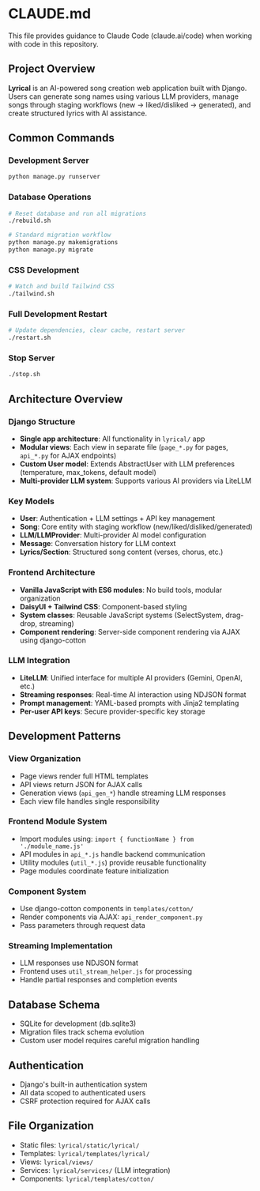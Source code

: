 # CLAUDE.md

This file provides guidance to Claude Code (claude.ai/code) when working with code in this repository.

## Project Overview

**Lyrical** is an AI-powered song creation web application built with Django. Users can generate song names using various LLM providers, manage songs through staging workflows (new → liked/disliked → generated), and create structured lyrics with AI assistance.

## Common Commands

### Development Server
```bash
python manage.py runserver
```

### Database Operations
```bash
# Reset database and run all migrations
./rebuild.sh

# Standard migration workflow
python manage.py makemigrations
python manage.py migrate
```

### CSS Development
```bash
# Watch and build Tailwind CSS
./tailwind.sh
```

### Full Development Restart
```bash
# Update dependencies, clear cache, restart server
./restart.sh
```

### Stop Server
```bash
./stop.sh
```

## Architecture Overview

### Django Structure
- **Single app architecture**: All functionality in `lyrical/` app
- **Modular views**: Each view in separate file (`page_*.py` for pages, `api_*.py` for AJAX endpoints)
- **Custom User model**: Extends AbstractUser with LLM preferences (temperature, max_tokens, default model)
- **Multi-provider LLM system**: Supports various AI providers via LiteLLM

### Key Models
- **User**: Authentication + LLM settings + API key management
- **Song**: Core entity with staging workflow (new/liked/disliked/generated)
- **LLM/LLMProvider**: Multi-provider AI model configuration
- **Message**: Conversation history for LLM context
- **Lyrics/Section**: Structured song content (verses, chorus, etc.)

### Frontend Architecture
- **Vanilla JavaScript with ES6 modules**: No build tools, modular organization
- **DaisyUI + Tailwind CSS**: Component-based styling
- **System classes**: Reusable JavaScript systems (SelectSystem, drag-drop, streaming)
- **Component rendering**: Server-side component rendering via AJAX using django-cotton

### LLM Integration
- **LiteLLM**: Unified interface for multiple AI providers (Gemini, OpenAI, etc.)
- **Streaming responses**: Real-time AI interaction using NDJSON format
- **Prompt management**: YAML-based prompts with Jinja2 templating
- **Per-user API keys**: Secure provider-specific key storage

## Development Patterns

### View Organization
- Page views render full HTML templates
- API views return JSON for AJAX calls
- Generation views (`api_gen_*`) handle streaming LLM responses
- Each view file handles single responsibility

### Frontend Module System
- Import modules using: `import { functionName } from './module_name.js'`
- API modules in `api_*.js` handle backend communication
- Utility modules (`util_*.js`) provide reusable functionality
- Page modules coordinate feature initialization

### Component System
- Use django-cotton components in `templates/cotton/`
- Render components via AJAX: `api_render_component.py`
- Pass parameters through request data

### Streaming Implementation
- LLM responses use NDJSON format
- Frontend uses `util_stream_helper.js` for processing
- Handle partial responses and completion events

## Database Schema
- SQLite for development (db.sqlite3)
- Migration files track schema evolution
- Custom user model requires careful migration handling

## Authentication
- Django's built-in authentication system
- All data scoped to authenticated users
- CSRF protection required for AJAX calls

## File Organization
- Static files: `lyrical/static/lyrical/`
- Templates: `lyrical/templates/lyrical/`
- Views: `lyrical/views/`
- Services: `lyrical/services/` (LLM integration)
- Components: `lyrical/templates/cotton/`